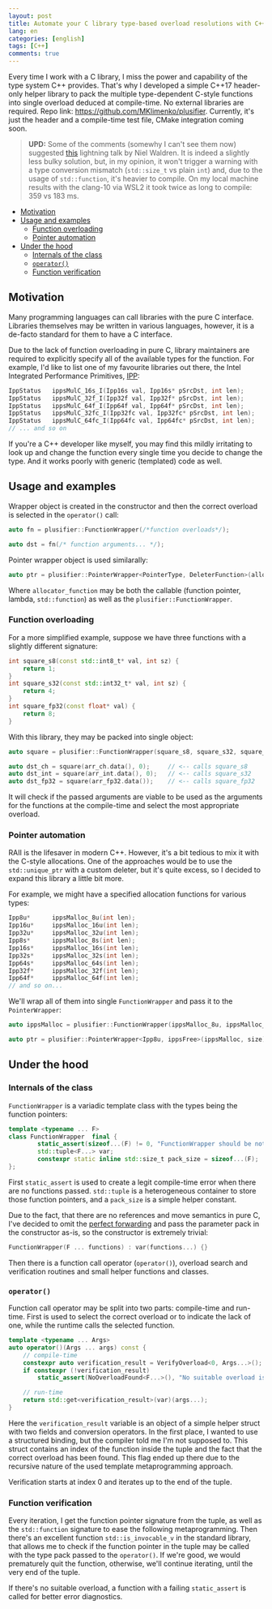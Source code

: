 ```yaml
---
layout: post
title: Automate your C library type-based overload resolutions with C++17 
lang: en
categories: [english]
tags: [C++]
comments: true
---
```


Every time I work with a C library, I miss the power and capability of the type system C++ provides. That's why I developed a simple C++17 header-only helper library to pack the multiple type-dependent C-style functions into single overload deduced at compile-time. No external libraries are required. Repo link: https://github.com/MKlimenko/plusifier. Currently, it's just the header and a compile-time test file, CMake integration coming soon.

>
>**UPD:** Some of the comments (somewhy I can't see them now) suggested [this](https://www.youtube.com/watch?v=n-W56XbXHHM) lightning talk by Niel Waldren. It is indeed a slightly less bulky solution, but, in my opinion, it won't trigger a warning with a type conversion mismatch (`std::size_t` vs plain `int`) and, due to the usage of `std::function`, it's heavier to compile. On my local machine results with the clang-10 via WSL2 it took twice as long to compile: 359 vs 183 ms.
>

- [Motivation](#motivation)
- [Usage and examples](#usage-and-examples)
  - [Function overloading](#function-overloading)
  - [Pointer automation](#pointer-automation)
- [Under the hood](#under-the-hood)
  - [Internals of the class](#internals-of-the-class)
  - [`operator()`](#operator)
  - [Function verification](#function-verification)

## Motivation

Many programming languages can call libraries with the pure C interface. Libraries themselves may be written in various languages, however, it is a de-facto standard for them to have a C interface.

Due to the lack of function overloading in pure C, library maintainers are required to explicitly specify all of the available types for the function. For example, I'd like to list one of my favourite libraries out there, the Intel Integrated Performance Primitives, [IPP](https://software.intel.com/content/www/us/en/develop/tools/oneapi/components/ipp.html):

```cpp
IppStatus   ippsMulC_16s_I(Ipp16s val, Ipp16s* pSrcDst, int len);
IppStatus   ippsMulC_32f_I(Ipp32f val, Ipp32f* pSrcDst, int len);
IppStatus   ippsMulC_64f_I(Ipp64f val, Ipp64f* pSrcDst, int len);
IppStatus   ippsMulC_32fc_I(Ipp32fc val, Ipp32fc* pSrcDst, int len);
IppStatus   ippsMulC_64fc_I(Ipp64fc val, Ipp64fc* pSrcDst, int len);
// ... and so on
```

If you're a C++ developer like myself, you may find this mildly irritating to look up and change the function every single time you decide to change the type. And it works poorly with generic (templated) code as well.

## Usage and examples

Wrapper object is created in the constructor and then the correct overload is selected in the `operator()` call:

```cpp
auto fn = plusifier::FunctionWrapper(/*function overloads*/);

auto dst = fn(/* function arguments... */);
```

Pointer wrapper object is used similarally:

```cpp
auto ptr = plusifier::PointerWrapper<PointerType, DeleterFunction>(allocator_function, /* allocator function arguments... */);
```

Where `allocator_function` may be both the callable (function pointer, lambda, `std::function`) as well as the `plusifier::FunctionWrapper`.

### Function overloading

For a more simplified example, suppose we have three functions with a slightly different signature:

```cpp
int square_s8(const std::int8_t* val, int sz) {
    return 1;
}
int square_s32(const std::int32_t* val, int sz) {
    return 4;
}
int square_fp32(const float* val) {
    return 8;
}
```

With this library, they may be packed into single object:

```cpp
auto square = plusifier::FunctionWrapper(square_s8, square_s32, square_fp32);

auto dst_ch = square(arr_ch.data(), 0);     // <-- calls square_s8
auto dst_int = square(arr_int.data(), 0);   // <-- calls square_s32
auto dst_fp32 = square(arr_fp32.data());    // <-- calls square_fp32
```

It will check if the passed arguments are viable to be used as the arguments for the functions at the compile-time and select the most appropriate overload.

### Pointer automation

RAII is the lifesaver in modern C++. However, it's a bit tedious to mix it with the C-style allocations. One of the approaches would be to use the `std::unique_ptr` with a custom deleter, but it's quite excess, so I decided to expand this library a little bit more.

For example, we might have a specified allocation functions for various types:

```cpp
Ipp8u*      ippsMalloc_8u(int len);
Ipp16u*     ippsMalloc_16u(int len);
Ipp32u*     ippsMalloc_32u(int len);
Ipp8s*      ippsMalloc_8s(int len);
Ipp16s*     ippsMalloc_16s(int len);
Ipp32s*     ippsMalloc_32s(int len);
Ipp64s*     ippsMalloc_64s(int len);
Ipp32f*     ippsMalloc_32f(int len);
Ipp64f*     ippsMalloc_64f(int len);
// and so on...
```

We'll wrap all of them into single `FunctionWrapper` and pass it to the `PointerWrapper`: 

```cpp
auto ippsMalloc = plusifier::FunctionWrapper(ippsMalloc_8u, ippsMalloc_16u, ippsMalloc_32u, /* etc */);

auto ptr = plusifier::PointerWrapper<Ipp8u, ippsFree>(ippsMalloc, size);
```

## Under the hood
### Internals of the class

`FunctionWrapper` is a variadic template class with the types being the function pointers:

```cpp
template <typename ... F>
class FunctionWrapper  final {
        static_assert(sizeof...(F) != 0, "FunctionWrapper should be not empty");
        std::tuple<F...> var;
        constexpr static inline std::size_t pack_size = sizeof...(F);
};
```

First `static_assert` is used to create a legit compile-time error when there are no functions passed. `std::tuple` is a heterogeneous container to store those function pointers, and a `pack_size` is a simple helper constant.

Due to the fact, that there are no references and move semantics in pure C, I've decided to omit the [perfect forwarding](https://eli.thegreenplace.net/2014/perfect-forwarding-and-universal-references-in-c) and pass the parameter pack in the constructor as-is, so the constructor is extremely trivial:

```cpp
FunctionWrapper(F ... functions) : var(functions...) {}
```

Then there is a function call operator (`operator()`), overload search and verification routines and small helper functions and classes.

### `operator()`

Function call operator may be split into two parts: compile-time and run-time. First is used to select the correct overload or to indicate the lack of one, while the runtime calls the selected function.

```cpp
template <typename ... Args>
auto operator()(Args ... args) const {
    // compile-time
    constexpr auto verification_result = VerifyOverload<0, Args...>();
    if constexpr (!verification_result)
        static_assert(NoOverloadFound<F...>(), "No suitable overload is found");

    // run-time
    return std::get<verification_result>(var)(args...);
}
```

Here the `verification_result` variable is an object of a simple helper struct with two fields and conversion operators. In the first place, I wanted to use a structured binding, but the compiler told me I'm not supposed to. This struct contains an index of the function inside the tuple and the fact that the correct overload has been found. This flag ended up there due to the recursive nature of the used template metaprogramming approach.

Verification starts at index 0 and iterates up to the end of the tuple. 

### Function verification
Every iteration, I get the function pointer signature from the tuple, as well as the `std::function` signature to ease the following metaprogramming. Then there's an excellent function `std::is_invocable_v` in the standard library, that allows me to check if the function pointer in the tuple may be called with the type pack passed to the `operator()`. If we're good, we would prematurely quit the function, otherwise, we'll continue iterating, until the very end of the tuple. 

If there's no suitable overload, a function with a failing `static_assert` is called for better error diagnostics.
